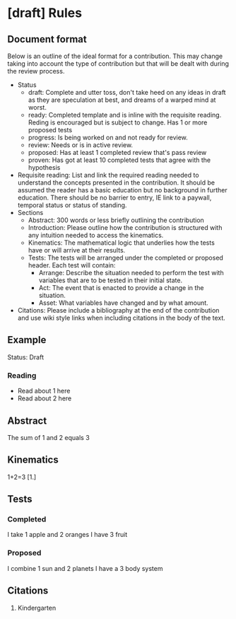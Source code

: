 # [draft] Rules

## Document format

Below is an outline of the ideal format for a contribution. This may change taking into account the type of contribution but that will be dealt with during the review process.

- Status
  - draft:
        Complete and utter toss, don't take heed on any ideas in draft as they are speculation at best, and dreams of a warped mind at worst.
  - ready:
        Completed template and is inline with the requisite reading. Reding is encouraged but is subject to change. Has 1 or more proposed tests
  - progress:
        Is being worked on and not ready for review.
  - review:
        Needs or is in active review.
  - proposed:
        Has at least 1 completed review that's pass review
  - proven:
        Has got at least 10 completed tests that agree with the hypothesis
- Requisite reading: List and link the required reading needed to understand the concepts presented in the contribution. It should be assumed the reader has a basic education but no background in further education. There should be no barrier to entry, IE link to a paywall, temporal status or status of standing.
- Sections
  - Abstract: 300 words or less briefly outlining the contribution
  - Introduction: Please outline how the contribution is structured with any intuition needed to access the kinematics.
  - Kinematics: The mathematical logic that underlies how the tests have or will arrive at their results.
  - Tests: The tests will be arranged under the completed or proposed header. 
  Each test will contain:
      - Arrange: Describe the situation needed to perform the test with variables that are to be tested in their initial state.
      - Act: The event that is enacted to provide a change in the situation.
      - Asset: What variables have changed and by what amount. 
- Citations: Please include a bibliography at the end of the contribution and use wiki style links when including citations in the body of the text.
  
## Example
Status: Draft
### Reading
-  Read about 1 here
-  Read about 2 here
## Abstract
The sum of 1 and 2 equals 3
## Kinematics
1+2=3 [1.]
## Tests
### Completed
I take 1 apple and 2 oranges I have 3 fruit
### Proposed
I combine 1 sun and 2 planets I have a 3 body system
## Citations
1. Kindergarten
